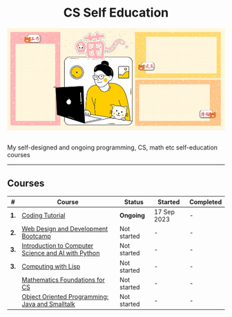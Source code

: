 <div align="center">
  <h1>CS Self Education</h1>
  <img src="banner.jpg" align="center"/>
  <br/><br/>
</div>

My self-designed and ongoing programming, CS, math etc self-education courses

---

## Courses

| # | Course | Status | Started | Completed |
| ----------- | ----------- | ----------- | ----------- | ----------- |
| **1.** | [Coding Tutorial](https://github.com/abeerration/Coding-Tutorial) | **Ongoing** | 17 Sep 2023 | - |
| **2.** | [Web Design and Development Bootcamp](https://github.com/abeerration/Web-Design-Development-Bootcamp) | Not started | - | - |
| **3.** | [Introduction to Computer Science and AI with Python]() | Not started | - | - |
| **3.** | [Computing with Lisp]() | Not started | - | - |
| | [Mathematics Foundations for CS]() | Not started | - | - |
| | [Object Oriented Programming: Java and Smalltalk]() | Not started | - | - |
